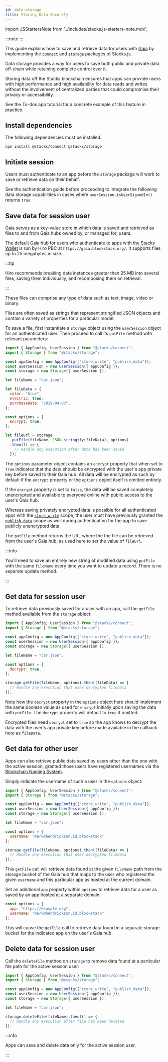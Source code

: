 ```yaml
---
id: data-storage
title: Storing Data Securely
---
```


import JSStartersNote from '../includes/stacks.js-starters-note.mdx';

:::note
<JSStartersNote/>
:::

This guide explains how to save and retrieve data for users with [Gaia](https://docs.stacks.co/build-apps/references/gaia) by implementing the [`connect`](https://github.com/hirosystems/connect/) and [`storage`](https://stacks.js.org/modules/storage.html) packages of Stacks.js.

Data storage provides a way for users to save both public and private data off-chain while retaining complete control over it.

Storing data off the Stacks blockchain ensures that apps can provide users with high performance and high availability for data reads and writes without the involvement of centralized parties that could compromise their privacy or accessibility.

See the To-dos app tutorial for a concrete example of this feature in practice.

## Install dependencies

The following dependencies must be installed:

```
npm install @stacks/connect @stacks/storage
```

## Initiate session

Users must authenticate to an app before the `storage` package will work to save or retrieve data on their behalf.

See the authentication guide before proceeding to integrate the following data storage capabilities in cases where `userSession.isUserSignedIn()` returns `true`.

## Save data for session user

Gaia serves as a key-value store in which data is saved and retrieved as files to and from Gaia hubs owned by, or managed for, users.

The default Gaia hub for users who authenticate to apps with [the Stacks Wallet](https://www.hiro.so/wallet/install-web) is run by Hiro PBC at `https://gaia.blockstack.org/`. It supports files up to 25 megabytes in size.

:::tip

Hiro recommends breaking data instances greater than 25 MB into several files, saving them individually, and recomposing them on retrieval.

:::

These files can comprise any type of data such as text, image, video or binary.

Files are often saved as strings that represent stringified JSON objects and contain a variety of properties for a particular model.

To save a file, first instantiate a `storage` object using the `userSession` object for an authenticated user. Then proceed to call its `putFile` method with relevant parameters:

```js
import { AppConfig, UserSession } from "@stacks/connect";
import { Storage } from "@stacks/storage";

const appConfig = new AppConfig(["store_write", "publish_data"]);
const userSession = new UserSession({ appConfig });
const storage = new Storage({ userSession });

let fileName = "car.json";

let fileData = {
  color: "blue",
  electric: true,
  purchaseDate: "2019-04-03",
};

const options = {
  encrypt: true,
};

let fileUrl = storage
  .putFile(fileName, JSON.stringify(fileData), options)
  .then(() => {
    // Handle any execution after data has been saved
  });
```

The `options` parameter object contains an `encrypt` property that when set to `true` indicates that the data should be encrypted with the user's app private key before saved to their Gaia hub. All data will be encrypted as such by default if the `encrypt` property or the `options` object itself is omitted entirely.

If the `encrypt` property is set to `false`, the data will be saved completely unencrypted and available to everyone online with public access to the user's Gaia hub.

Whereas saving privately encrypted data is possible for all authenticated apps with the [`store_write`](https://stacks.js.org/enums/auth.authscope.html#store_write) scope, the user must have previously granted the [`publish_data`](https://stacks.js.org/enums/auth.authscope.html#publish_data) scope as well during authentication for the app to save publicly unencrypted data.

The `putFile` method returns the URL where the the file can be retrieved from the user's Gaia hub, as used here to set the value of `fileUrl`.

:::info

You'll need to save an entirely new string of modified data using `putFile` with the same `fileName` every time you want to update a record. There is no separate update method.

:::

## Get data for session user

To retrieve data previously saved for a user with an app, call the `getFile` method available from the `storage` object:

```js
import { AppConfig, UserSession } from "@stacks/connect";
import { Storage } from "@stacks/storage";

const appConfig = new AppConfig(["store_write", "publish_data"]);
const userSession = new UserSession({ appConfig });
const storage = new Storage({ userSession });

let fileName = "car.json";

const options = {
  decrypt: true,
};

storage.getFile(fileName, options).then((fileData) => {
  // Handle any execution that uses decrypted fileData
});
```

Note how the `decrypt` property in the `options` object here should implement the same boolean value as used for `encrypt` initially upon saving the data with `putFile`. The `decrypt` property will default to `true` if omitted.

Encrypted files need `decrypt` set to `true` so the app knows to decrypt the data with the user's app private key before made available in the callback here as `fileData`.

## Get data for other user

Apps can also retrieve public data saved by users other than the one with the active session, granted those users have registered usernames via the [Blockchain Naming System](https://docs.stacks.co/build-apps/references/bns).

Simply indicate the username of such a user in the `options` object:

```js
import { AppConfig, UserSession } from "@stacks/connect";
import { Storage } from "@stacks/storage";

const appConfig = new AppConfig(["store_write", "publish_data"]);
const userSession = new UserSession({ appConfig });
const storage = new Storage({ userSession });

let fileName = "car.json";

const options = {
  username: "markmhendrickson.id.blockstack",
};

storage.getFile(fileName, options).then((fileData) => {
  // Handle any execution that uses decrypted fileData
});
```

This `getFile` call will retrieve data found at the given `fileName` path from the storage bucket of the Gaia hub that maps to the user who registered the given `username` and this particular app as hosted at the current domain.

Set an additional `app` property within `options` to retrieve data for a user as saved by an app hosted at a separate domain:

```js
const options = {
  app: "https://example.org",
  username: "markmhendrickson.id.blockstack",
};
```

This will cause the `getFile` call to retrieve data found in a separate storage bucket for the indicated app on the user's Gaia hub.

## Delete data for session user

Call the `deleteFile` method on `storage` to remove data found at a particular file path for the active session user:

```js
import { AppConfig, UserSession } from "@stacks/connect";
import { Storage } from "@stacks/storage";

const appConfig = new AppConfig(["store_write", "publish_data"]);
const userSession = new UserSession({ appConfig });
const storage = new Storage({ userSession });

let fileName = "car.json";

storage.deleteFile(fileName).then(() => {
  // Handle any execution after file has been deleted
});
```

:::info

Apps can save and delete data only for the active session user.

:::
